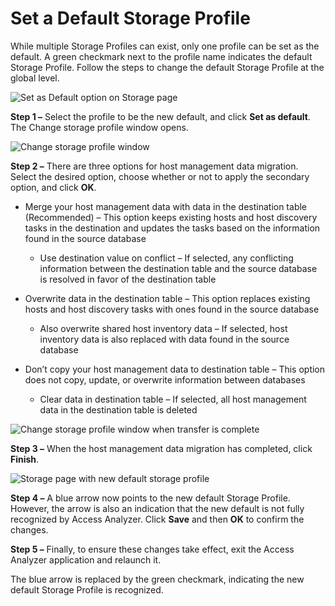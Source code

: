 # Set a Default Storage Profile

While multiple Storage Profiles can exist, only one profile can be set as the default. A green checkmark next to the profile name indicates the default Storage Profile. Follow the steps to change the default Storage Profile at the global level.

![Set as Default option on Storage page](/img/product_docs/accessanalyzer/accessanalyzer/enterpriseauditor/admin/settings/storage/default.png)

__Step 1 –__ Select the profile to be the new default, and click __Set as default__. The Change storage profile window opens.

![Change storage profile window](/img/product_docs/accessanalyzer/accessanalyzer/enterpriseauditor/install/application/changestorageprofile.png)

__Step 2 –__ There are three options for host management data migration. Select the desired option, choose whether or not to apply the secondary option, and click __OK__.

- Merge your host management data with data in the destination table (Recommended) – This option keeps existing hosts and host discovery tasks in the destination and updates the tasks based on the information found in the source database

  - Use destination value on conflict – If selected, any conflicting information between the destination table and the source database is resolved in favor of the destination table
- Overwrite data in the destination table – This option replaces existing hosts and host discovery tasks with ones found in the source database

  - Also overwrite shared host inventory data – If selected, host inventory data is also replaced with data found in the source database
- Don’t copy your host management data to destination table – This option does not copy, update, or overwrite information between databases

  - Clear data in destination table – If selected, all host management data in the destination table is deleted

![Change storage profile window when transfer is complete](/img/product_docs/accessanalyzer/accessanalyzer/enterpriseauditor/admin/settings/storage/changestorageprofilefinish.png)

__Step 3 –__ When the host management data migration has completed, click __Finish__.

![Storage page with new default storage profile](/img/product_docs/accessanalyzer/accessanalyzer/enterpriseauditor/admin/settings/storage/defaultsave.png)

__Step 4 –__ A blue arrow now points to the new default Storage Profile. However, the arrow is also an indication that the new default is not fully recognized by Access Analyzer. Click __Save__ and then __OK__ to confirm the changes.

__Step 5 –__ Finally, to ensure these changes take effect, exit the Access Analyzer application and relaunch it.

The blue arrow is replaced by the green checkmark, indicating the new default Storage Profile is recognized.
